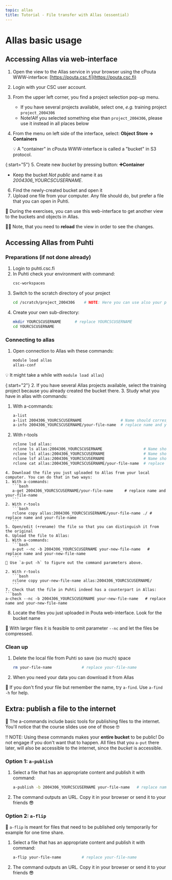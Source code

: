 ```yaml
---
topic: allas
title: Tutorial - File transfer with Allas (essential)
---
```


# Allas basic usage

## Accessing Allas via web-interface

1. Open the view to the Allas service in your browser using the cPouta WWW-interface: [https://pouta.csc.fi](https://pouta.csc.fi)
2. Login with your CSC user account.
3. From the upper left corner, you find a project selection pop-up menu. 
   - If you have several projects available, select one, _e.g._ training project `project_2004306`
   - Note!AIf you selected something else than `project_2004306`, please use it instead in all places below
4. From the menu on left side of the interface, select: **Object Store -> Containers**

   💡 A "container" in cPouta WWW-interface is called a "bucket" in S3 protocol. 

{:start="5"}
5. Create new _bucket_ by pressing button: **➕Container**
   - Keep the bucket _Not public_ and name it as *2004306_YOURCSCUSERNAME*.
6. Find the newly-created bucket and open it
7. Upload one file from your computer. Any file should do, but prefer a file that you can open in Puhti.

💭 During the exercises, you can use this web-interface to get another view to the buckets and objects in Allas.

☝🏻 Note, that you need to **reload** the view in order to see the changes.

## Accessing Allas from Puhti

### Preparations (if not done already)

1. Login to puhti.csc.fi
2. In Puhti check your environment with command:
   ```bash
   csc-workspaces
   ```
3. Switch to the scratch directory of your project 
   ```bash
   cd /scratch/project_2004306    # NOTE: Here you can use also your project
   ```
4. Create your own sub-directory:
   ```bash
   mkdir YOURCSCUSERNAME      # replace YOURCSCUSERNAME
   cd YOURCSCUSERNAME
   ```

### Connecting to allas

1. Open connection to Allas wih these commands:
   ```bash
   module load allas
   allas-conf 
   ```

💡 It might take a while with `module load allas`) 

{:start="2"}
2. If you have several Allas projects available, select the training project because you already created the bucket there.
3. Study what you have in allas with commands:
   1. With a-commands:
      ```bash
      a-list
      a-list 2004306_YOURCSCUSERNAME                 # Name should correspond to your new bucket
      a-info 2004306_YOURCSCUSERNAME/your-file-name  # replace name and your-file-name
      ```
   2. With r-tools
      ```bash
      rclone lsd allas:
      rclone ls allas:2004306_YOURCSCUSERNAME                  # Name should correspond to your new bucket
      rclone lsl allas:2004306_YOURCSCUSERNAME                 # Name should correspond to your new bucket
      rclone lsf allas:2004306_YOURCSCUSERNAME                 # Name should correspond to your new bucket
      rclone cat allas:2004306_YOURCSCUSERNAME/your-file-name  # replace name and your-file-name
   ```
4. Download the file you just uploaded to Allas from your local computer. You can do that in two ways: 
   1. With a-commands:
      ```bash
      a-get 2004306_YOURCSCUSERNAME/your-file-name     # replace name and your-file-name
      ```
   2. With r-tools
      ```bash
      rclone copy allas:2004306_YOURCSCUSERNAME/your-file-name ./ # replace name and your-file-name
      ```
5. Open/edit (+rename) the file so that you can distinguish it from the original
6. Upload the file to Allas:
   1. With a-commands:
      ```bash
      a-put --nc -b 2004306_YOURCSCUSERNAME your-new-file-name   # replace name and your-new-file-name
      ```
   💭 Use `a-put -h` to figure out the command parameters above.

   2. With r-tools
      ```bash
      rclone copy your-new-file-name allas:2004306_YOURCSCUSERNAME/
      ```
7. Check that the file in Puhti indeed has a counterpart in Allas:
   ```bash
   a-check --nc -b 2004306_YOURCSCUSERNAME your-new-file-name   # replace name and your-new-file-name
   ```
8. Locate the files you just uploaded in Pouta web-interface. Look for the bucket name

💬 With larger files it is feasible to omit parameter `--nc` and let the files be compressed.

### Clean up
1. Delete the local file from Puhti so save (so much) space
   ```bash
   rm your-file-name             # replace your-file-name
   ```
2. When you need your data you can download it from Allas

💭 If you don't find your file but remember the name, try `a-find`. Use `a-find -h` for help.

## Extra: publish a file to the internet
💬 The a-commands include basic tools for publishing files to the internet. You'll notice that the course slides use one of those 🤓

‼️ NOTE: Using these commands makes your **entire bucket** to be public! Do not engage if you don't want that to happen. All files that you `a-put` there later, will also be accessible to the internet, since the _bucket_ is accessible.

### Option 1: `a-publish`

1. Select a file that has an appropriate content and publish it with command:
   ```bash
   a-publish -b 2004306_YOURCSCUSERNAME your-file-name   # replace name and your-file-name
   ```
2. The command outputs an URL. Copy it in your browser or send it to your friends 😎 

### Option 2: `a-flip`

💬 `a-flip` is meant for files that need to be published only temporarily for example for one time share. 

1. Select a file that has an appropriate content and publish it with command:
   ```bash
   a-flip your-file-name         # replace your-file-name
   ```
2. The command outputs an URL. Copy it in your browser or send it to your friends 😎 

